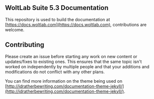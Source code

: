 ## WoltLab Suite 5.3 Documentation

This repository is used to build the documentation at [https://docs.woltlab.com](https://docs.woltlab.com), contributions are welcome.

## Contributing

Please create an issue before starting any work on new content or updates/fixes to existing ones. This ensures that the same topic isn't worked on independently by multiple people and that your additions and modifications do not conflict with any other plans.

You can find more information on the theme being used on [http://idratherbewriting.com/documentation-theme-jekyll/](http://idratherbewriting.com/documentation-theme-jekyll/).
